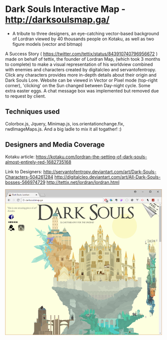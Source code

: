 # Dark Souls Interactive Map - http://darksoulsmap.ga/
- A tribute to three designers, an eye-catching vector-based background of Lordran viewed by 40 thousands people on Kotaku, as well as two figure models (vector and bitmap)

A Success Story ( https://twitter.com/tettix/status/843910740796956672 ) made on behalf of tettix, the founder of Lordran Map, (which took 3 months to complete) to make a visual representation of his worldview combined with enemies and characters created by digitalcleo and servantofentropy. Click any characters provides more in-depth details about their origin and Dark Souls Lore. Website can be viewed in Vector or Pixel mode (top-right corner), 'clicking' on the Sun changed between Day-night cycle. Some extra easter eggs. A chat message box was implemented but removed due to request by client. 

## Techniques used
Colorbox.js, Jquery, Minimap.js, ios.orientationchange.fix, rwdImageMaps.js. And a big ladle to mix it all togather! :)

## Designers and Media Coverage

Kotaku article: https://kotaku.com/lordran-the-setting-of-dark-souls-almost-entirely-red-1682735168

Link to Designers:
http://servantofentropy.deviantart.com/art/Dark-Souls-Characters-504261284
http://digitalcleo.deviantart.com/art/All-Dark-Souls-bosses-566974729
http://tettix.net/lordran/lordran.html

![](header.jpg)
